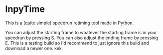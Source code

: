 # InpyTime
This is a (quite simple) speedrun retiming tool made in Python.

You can adjust the starting frame to whatever the starting frame is in your speedrun by pressing S. You can also adjust the ending frame by pressing E.
This is a testing build so i'd recommend to just ignore this build and download a newer one. kek
